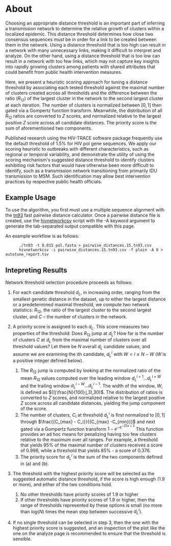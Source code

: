 # About

Choosing an appropriate distance threshold is an important part of inferring a transmission network to determine the relative growth of clusters within a localized epidemic. This distance threshold determines how close two consensus sequences must be in order for a link to be created between them in the network. Using a distance threshold that is too high can result in a network with many unnecessary links, making it difficult to interpret and analyze. On the other hand, using a distance threshold that is too low can result in a network with too few links, which may not capture key insights into rapidly growing clusters among patients with shared attributes that could benefit from public health intervention measures.

Here, we present a heuristic scoring approach for tuning a distance threshold by associating each tested threshold against the maximal number of clusters created across all thresholds and the difference between the ratio ($R_{12}$) of the largest cluster in the network to the second largest cluster at each iteration. The number of clusters is normalized between $[0,1]$ then gated via a Gompertz function transform. Meanwhile, the distribution of all $R_{12}$ ratios are converted to $Z$ scores, and normalized relative to the largest positive $Z$ score across all candidate distances. The priority score is the sum of aforementioned two components.

Published research using the HIV-TRACE software package frequently use the default threshold of 1.5% for HIV pol gene sequences. We apply our scoring heuristic to outbreaks with different characteristics, such as regional or temporal variability, and demonstrate the utility of using the scoring mechanism's suggested distance threshold to identify clusters exhibiting risk factors that would have otherwise been more difficult to identify, such as a transmission network transitioning from primarily IDU transmission to MSM. Such identification may allow best intervention practices by respective public health officials.

## Example Usage

To use the algorithm, you first must use a multiple sequence alignment with the [tn93](https://github.com/veg/tn93) fast pairwise distance calculator.
Once a pairwise distance file is created, use the [hivnetworkcsv](https://github.com/veg/hivclustering) script with the -A keyword argument to generate the tab-separated output compatible with this page.

An example workflow is as follows:

```
      ./tn93 -t 0.015 pol.fasta > pairwise_distances.15.tn93.csv
      hivnetworkcsv -i pairwise_distances.15.tn93.csv -f plain -A 0 > autotune_report.tsv
```

## Intepreting Results

Network threshold selection procedure proceeds as follows:

1. For each candidate threshold $d_L$, in increasing order, ranging from the smallest genetic distance in the dataset, up to either the largest distance or a predetermined maximal threshold, we compute two network statistics: $R_{12}$, the ratio of the largest cluster to the second largest cluster, and $C$ – the number of clusters in the network.

2. A priority score is assigned to each $d_L$. This score measures two properties of the threshold: Does $R_{12}$ jump at $d_L$? How far is the number of clusters $C$ at $d_L$ from the maximal number of clusters over all threshold values? Let there be $N$ overall $d_L$ candidate values, and assume we are examining the ith candidate, $d_L^i$ with $W < i \leq N - W$ ($W$ is a positive integer defined below).

   1. The $R_{12}$ jump is computed by looking at the normalized ratio of the mean $R_{12}$ values computed over the leading window $d_L^{i+1}…d_L^{i+W}$ and the trailing window $d_L^{i-W}… d_L^{i-1}$. The width of the window, $W$, is defined as $((⌊\frac{N}{100}⌋,3),30)$. The distribution of ratios is converted to $Z$ scores, and normalized relative to the largest positive $Z$ score across all candidate distances, yielding the jump component of the score.
   2. The number of clusters, $C_i$ at threshold $d_L^i$ is first normalized to $[0,1]$ through $\frac{{C_{max} - C_i}}{{C_{max} -C_{min}}}$ and next gated via a Gompertz function transform ${1-e}^{-e^{-25x+3}}$ This function provides an ad hoc means for penalizing having too few clusters relative to the maximum over all ranges. For example, a threshold that yields $95\%$ of the maximal number of clusters receives a score of $0.996$, while a threshold that yields $85\%$ - a score of $0.376$.
   3. The priority score for $d_L^i$ is the sum of the two components defined in (a) and (b).

3. The threshold with the highest priority score will be selected as the suggested automatic distance threshold, if the score is high enough ($1.9$ or more), and either of the two conditions hold.
   1. No other thresholds have priority scores of $1.9$ or higher
   2. If other thresholds have priority scores of $1.9$ or higher, then the range of thresholds represented by these options is small (no more than $log(N)$ times the mean step between successive $d_L^i$).
4. If no single threshold can be selected in step 3, then the one with the highest priority score is suggested, and an inspection of the plot like the one on the analyze page is recommended to ensure that the threshold is sensible.
